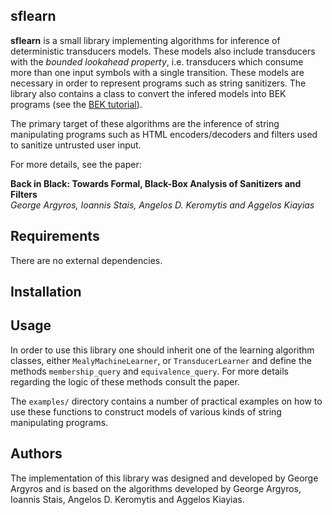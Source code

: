 ## sflearn

**sflearn** is a small library implementing algorithms for inference of
deterministic transducers models. These models also include transducers with the
_bounded lookahead property_, i.e. transducers which consume more than one input
symbols with a single transition. These models are necessary in order to
represent programs such as string sanitizers. The library also contains a class
to convert the infered models into BEK programs (see the [BEK
tutorial](www.rise4fun.com/Bek/tutorial)).

The primary target of these algorithms are the inference of string manipulating
programs such as HTML encoders/decoders and filters used to sanitize untrusted
user input.

For more details, see the paper:

**Back in Black: Towards Formal, Black-Box Analysis of Sanitizers and Filters**  
_George Argyros, Ioannis Stais, Angelos D. Keromytis and Aggelos Kiayias_


## Requirements

There are no external dependencies.

## Installation



## Usage

In order to use this library one should inherit one of the learning algorithm
classes, either `MealyMachineLearner`, or `TransducerLearner`  and define the
methods `membership_query` and `equivalence_query`. For more details regarding
the logic of these methods consult the paper.

The `examples/` directory contains a number of practical examples on how to use
these functions to construct models of various kinds of string manipulating
programs.


## Authors

The implementation of this library was designed and developed by George Argyros
and is based on the algorithms developed by George Argyros, Ioannis Stais,
Angelos D. Keromytis and Aggelos Kiayias.
